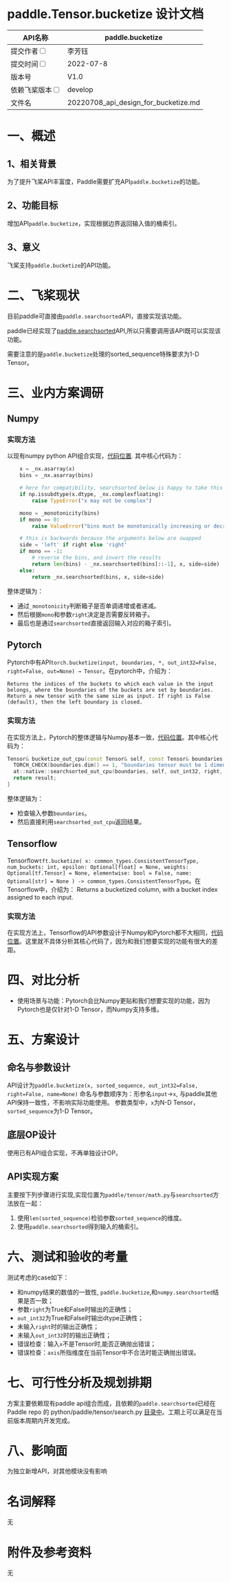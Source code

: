 # paddle.Tensor.bucketize 设计文档

|API名称 | paddle.bucketize | 
|---|---|
|提交作者<input type="checkbox" class="rowselector hidden"> | 李芳钰 | 
|提交时间<input type="checkbox" class="rowselector hidden"> | 2022-07-8 | 
|版本号 | V1.0 | 
|依赖飞桨版本<input type="checkbox" class="rowselector hidden"> | develop | 
|文件名 | 20220708_api_design_for_bucketize.md<br> | 

# 一、概述

## 1、相关背景
为了提升飞桨API丰富度，Paddle需要扩充API`paddle.bucketize`的功能。
## 2、功能目标
增加API`paddle.bucketize`，实现根据边界返回输入值的桶索引。
## 3、意义
飞桨支持`paddle.bucketize`的API功能。

# 二、飞桨现状
目前paddle可直接由`paddle.searchsorted`API，直接实现该功能。

paddle已经实现了[paddle.searchsorted](https://github.com/PaddlePaddle/Paddle/blob/release/2.3/python/paddle/tensor/search.py#L910)API,所以只需要调用该API既可以实现该功能。

需要注意的是`paddle.bucketize`处理的sorted_sequence特殊要求为1-D Tensor。

# 三、业内方案调研
## Numpy 
### 实现方法
以现有numpy python API组合实现，[代码位置](https://github.com/numpy/numpy/blob/v1.23.0/numpy/lib/function_base.py#L5447-L5555).
其中核心代码为：
```Python
    x = _nx.asarray(x)
    bins = _nx.asarray(bins)

    # here for compatibility, searchsorted below is happy to take this
    if np.issubdtype(x.dtype, _nx.complexfloating):
        raise TypeError("x may not be complex")

    mono = _monotonicity(bins)
    if mono == 0:
        raise ValueError("bins must be monotonically increasing or decreasing")

    # this is backwards because the arguments below are swapped
    side = 'left' if right else 'right'
    if mono == -1:
        # reverse the bins, and invert the results
        return len(bins) - _nx.searchsorted(bins[::-1], x, side=side)
    else:
        return _nx.searchsorted(bins, x, side=side)
```
整体逻辑为：

- 通过`_monotonicity`判断箱子是否单调递增或者递减。
- 然后根据`mono`和参数`right`决定是否需要反转箱子。
- 最后也是通过`searchsorted`直接返回输入对应的箱子索引。

## Pytorch
Pytorch中有API`torch.bucketize(input, boundaries, *, out_int32=False, right=False, out=None) → Tensor`。在pytorch中，介绍为：
```
Returns the indices of the buckets to which each value in the input belongs, where the boundaries of the buckets are set by boundaries. Return a new tensor with the same size as input. If right is False (default), then the left boundary is closed. 
```

### 实现方法
在实现方法上，Pytorch的整体逻辑与Numpy基本一致，[代码位置](https://github.com/pytorch/pytorch/blob/master/aten/src/ATen/native/Bucketization.cpp)。其中核心代码为：
```c++
Tensor& bucketize_out_cpu(const Tensor& self, const Tensor& boundaries, bool out_int32, bool right, Tensor& result) {
  TORCH_CHECK(boundaries.dim() == 1, "boundaries tensor must be 1 dimension, but got dim(", boundaries.dim(), ")");
  at::native::searchsorted_out_cpu(boundaries, self, out_int32, right, nullopt, nullopt, result);
  return result;
}
```
整体逻辑为：
- 检查输入参数`boundaries`。
- 然后直接利用`searchsorted_out_cpu`返回结果。

## Tensorflow
Tensorflow`tft.bucketize(
    x: common_types.ConsistentTensorType,
    num_buckets: int,
    epsilon: Optional[float] = None,
    weights: Optional[tf.Tensor] = None,
    elementwise: bool = False,
    name: Optional[str] = None
) -> common_types.ConsistentTensorType`。在Tensorflow中，介绍为：
Returns a bucketized column, with a bucket index assigned to each input.

### 实现方法
在实现方法上，Tensorflow的API参数设计于Numpy和Pytorch都不大相同，[代码位置](https://github.com/tensorflow/transform/blob/v1.9.0/tensorflow_transform/mappers.py#L1690-L1770)。这里就不具体分析其核心代码了，因为和我们想要实现的功能有很大的差距。


# 四、对比分析
- 使用场景与功能：Pytorch会比Numpy更贴和我们想要实现的功能，因为Pytorch也是仅针对1-D Tensor，而Numpy支持多维。

# 五、方案设计
## 命名与参数设计
API设计为`paddle.bucketize(x, sorted_sequence, out_int32=False, right=False, name=None)`
命名与参数顺序为：形参名`input`->`x`,  与paddle其他API保持一致性，不影响实际功能使用。
参数类型中，`x`为N-D Tensor，`sorted_sequence`为1-D Tensor。

## 底层OP设计
使用已有API组合实现，不再单独设计OP。

## API实现方案
主要按下列步骤进行实现,实现位置为`paddle/tensor/math.py`与`searchsorted`方法放在一起：
1. 使用`len(sorted_sequence)`检验参数`sorted_sequence`的维度。
2. 使用`paddle.searchsorted`得到输入的桶索引。


# 六、测试和验收的考量
测试考虑的case如下：

- 和numpy结果的数值的一致性, `paddle.bucketize`,和`numpy.searchsorted`结果是否一致；
- 参数`right`为True和False时输出的正确性；
- `out_int32`为True和False时输出dtype正确性；
- 未输入`right`时的输出正确性；
- 未输入`out_int32`时的输出正确性；
- 错误检查：输入`x`不是Tensor时,能否正确抛出错误；
- 错误检查：`axis`所指维度在当前Tensor中不合法时能正确抛出错误。

# 七、可行性分析及规划排期

方案主要依赖现有paddle api组合而成，且依赖的`paddle.searchsorted`已经在 Paddle repo 的 python/paddle/tensor/search.py [目录中](https://github.com/PaddlePaddle/Paddle/blob/release/2.3/python/paddle/tensor/search.py#L910)。工期上可以满足在当前版本周期内开发完成。

# 八、影响面
为独立新增API，对其他模块没有影响

# 名词解释
无
# 附件及参考资料
无

